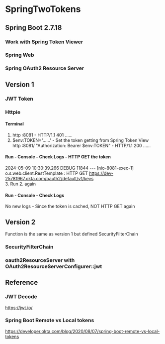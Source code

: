 # SpringTwoTokens

## Spring Boot 2.7.18
### Work with Spring Token Viewer
### Spring Web
### Spring OAuth2 Resource Server

## Version 1
### JWT Token
### Httpie
#### Terminal
1. http :8081 - HTTP/1.1 401 ......
2. $env:TOKEN='......' - Set the token getting from Spring Token View <br>
   http :8081/ "Authorization: Bearer $env:TOKEN" - HTTP/1.1 200 ......
#### Run - Console - Check Logs - HTTP GET the token
2024-05-09 10:30:39.266 DEBUG 11844 --- [nio-8081-exec-1] o.s.web.client.RestTemplate              : HTTP GET https://dev-25781967.okta.com/oauth2/default/v1/keys <br>
3. Run 2. again
#### Run - Console - Check Logs
No new logs - Since the token is cached, NOT HTTP GET again

## Version 2
Function is the same as version 1 but defined SecurityFilterChain 
### SecurityFilterChain
### oauth2ResourceServer with OAuth2ResourceServerConfigurer::jwt


## Reference
### JWT Decode
https://jwt.io/

### Spring Boot Remote vs Local tokens
https://developer.okta.com/blog/2020/08/07/spring-boot-remote-vs-local-tokens